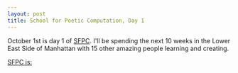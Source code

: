 ```yaml
---
layout: post
title: School for Poetic Computation, Day 1
---
```


October 1st is day 1 of [SFPC](sfpc.io). I'll be spending the next 10 weeks in the Lower East Side of Manhattan with 15 other amazing people learning and creating. 

[SFPC is:](https://lh6.googleusercontent.com/-qGagcnQQfQg/VDSxBUabM4I/AAAAAAAAYX4/ioiUO4L8Pjk/w782-h326-no/Screen%2BShot%2B2014-10-07%2Bat%2B11.34.47%2BPM.png)
